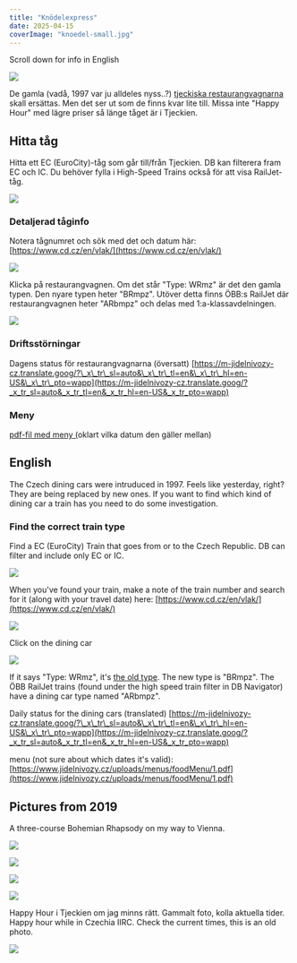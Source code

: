```yaml
---
title: "Knödelexpress"
date: 2025-04-15
coverImage: "knoedel-small.jpg"
---
```


Scroll down for info in English

![](images/knodelexpress_10.jpg?w=768)

De gamla (vadå, 1997 var ju alldeles nyss..?) [tjeckiska restaurangvagnarna](https://www.cd.cz/en/nase-vlaky/ec-ic/wrmz/-27281/#kotva) skall ersättas. Men det ser ut som de finns kvar lite till. Missa inte "Happy Hour" med lägre priser så länge tåget är i Tjeckien.

## Hitta tåg

Hitta ett EC (EuroCity)-tåg som går till/från Tjeckien. DB kan filterera fram EC och IC. Du behöver fylla i High-Speed Trains också för att visa RailJet-tåg.

![](images/knodelexpress_3.png?w=373)

### Detaljerad tåginfo

Notera tågnumret och sök med det och datum här: [https://www.cd.cz/en/vlak/](https://www.cd.cz/en/vlak/)

![](images/knodelexpress_8.png?w=665)

Klicka på restaurangvagnen. Om det står "Type: WRmz" är det den gamla typen. Den nyare typen heter "BRmpz". Utöver detta finns ÖBB:s RailJet där restaurangvagnen heter "ARbmpz" och delas med 1:a-klassavdelningen.

![](images/knodelexpress_9.jpeg?w=931)

### Driftsstörningar

Dagens status för restaurangvagnarna (översatt) [https://m-jidelnivozy-cz.translate.goog/?\_x\_tr\_sl=auto&\_x\_tr\_tl=en&\_x\_tr\_hl=en-US&\_x\_tr\_pto=wapp](https://m-jidelnivozy-cz.translate.goog/?_x_tr_sl=auto&_x_tr_tl=en&_x_tr_hl=en-US&_x_tr_pto=wapp)

### Meny

[pdf-fil med meny (](https://www.jidelnivozy.cz/uploads/menus/foodMenu/1.pdf)oklart vilka datum den gäller mellan)

## English

The Czech dining cars were intruduced in 1997. Feels like yesterday, right? They are being replaced by new ones. If you want to find which kind of dining car a train has you need to do some investigation.

### Find the correct train type

Find a EC (EuroCity) Train that goes from or to the Czech Republic. DB can filter and include only EC or IC.

![](images/screenshot-2025-04-15-at-17.27.40.png)

When you've found your train, make a note of the train number and search for it (along with your travel date) here: [https://www.cd.cz/en/vlak/](https://www.cd.cz/en/vlak/)

![](images/screenshot-2025-04-15-at-17.40.00.png)

Click on the dining car

![](images/knodelexpress_9.jpeg?w=750)

If it says "Type: WRmz", it's [the old type](https://www.cd.cz/en/nase-vlaky/ec-ic/wrmz/-27281/#kotva). The new type is "BRmpz". The ÖBB RailJet trains (found under the high speed train filter in DB Navigator) have a dining car type named "ARbmpz".

Daily status for the dining cars (translated) [https://m-jidelnivozy-cz.translate.goog/?\_x\_tr\_sl=auto&\_x\_tr\_tl=en&\_x\_tr\_hl=en-US&\_x\_tr\_pto=wapp](https://m-jidelnivozy-cz.translate.goog/?_x_tr_sl=auto&_x_tr_tl=en&_x_tr_hl=en-US&_x_tr_pto=wapp)

menu (not sure about which dates it's valid): [https://www.jidelnivozy.cz/uploads/menus/foodMenu/1.pdf](https://www.jidelnivozy.cz/uploads/menus/foodMenu/1.pdf)

## Pictures from 2019

A three-course Bohemian Rhapsody on my way to Vienna.

![](images/knodelexpress_5.jpg?w=768)

![](images/knodelexpress_4.jpg?w=768)

![](images/knodelexpress_2.jpg?w=768)

![](images/knodelexpress_7.jpg?w=768)

Happy Hour i Tjeckien om jag minns rätt. Gammalt foto, kolla aktuella tider. Happy hour while in Czechia IIRC. Check the current times, this is an old photo.

![](images/knodelexpress_6.jpg?w=768)
